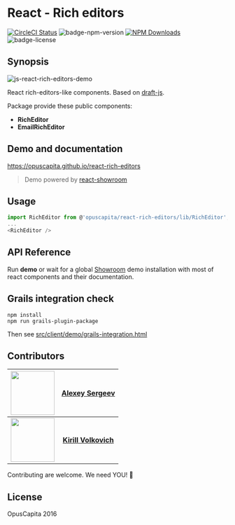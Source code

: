 # React - Rich editors

[![CircleCI Status](https://circleci.com/gh/OpusCapita/react-rich-editors/tree/master.svg?style=shield&circle-token=:circle-token)](https://circleci.com/gh/OpusCapita/react-rich-editors)
![badge-npm-version](https://img.shields.io/npm/v/@opuscapita/react-rich-editors.svg)
[![NPM Downloads](https://img.shields.io/npm/dm/@opuscapita/react-rich-editors.svg)](https://npmjs.org/package/@opuscapita/react-rich-editors)
![badge-license](https://img.shields.io/github/license/OpusCapita/react-rich-editors.svg)

## Synopsis

![js-react-rich-editors-demo](https://raw.githubusercontent.com/OpusCapitaBES/js-react-rich-editors/2127f4e040595dd3d6093d7d0403b1e05f2d2983/demo.gif?token=AXgq_xcipv1suDpTjcbBd5yj4cBC0L7Zks5ZOR1BwA%3D%3D)

React rich-editors-like components. Based on [draft-js](https://facebook.github.io/draft-js/).

Package provide these public components:

* **RichEditor**
* **EmailRichEditor**

## Demo and documentation

https://opuscapita.github.io/react-rich-editors

> Demo powered by [react-showroom](https://github.com/OpusCapita/react-showroom-client)

## Usage

```js
import RichEditor from @'opuscapita/react-rich-editors/lib/RichEditor';
...
<RichEditor />
```

## API Reference

Run **demo** or wait for a global [Showroom](https://github.com/OpusCapitaBES/js-react-showroom) demo installation with most of react components and their documentation.

## Grails integration check

```
npm install
npm run grails-plugin-package
```

Then see [src/client/demo/grails-integration.html](./src/client/demo/grails-integration.html)

## Contributors

| <img src="https://avatars.githubusercontent.com/u/24603787?v=3" width="100px;"/> | [**Alexey Sergeev**](https://github.com/asergeev-sc)     |
| :---: | :---: |
| <img src="https://avatars.githubusercontent.com/u/24652543?v=3" width="100px;"/> | [**Kirill Volkovich**](https://github.com/kvolkovich-sc) |

Contributing are welcome. We need YOU! :metal:

## License

OpusCapita 2016
